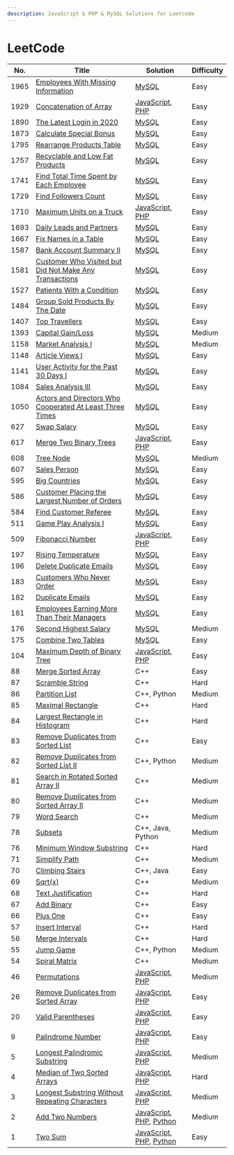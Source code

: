```yaml
---
description: JavaScript & PHP & MySQL Solutions for Leetcode
---
```


# LeetCode

| No.  | Title                                                                                                                                  | Solution                                                                                                                                                                  | Difficulty |
| ---- | -------------------------------------------------------------------------------------------------------------------------------------- | ------------------------------------------------------------------------------------------------------------------------------------------------------------------------- | ---------- |
| 1965 | [Employees With Missing Information](problems/1965.-employees-with-missing-information.md)                                             | [MySQL](problems/1965.-employees-with-missing-information.md#javascript)                                                                                                  | Easy       |
| 1929 | [Concatenation of Array](problems/1929.-concatenation-of-array.md)                                                                     | [JavaScript](problems/1929.-concatenation-of-array.md#javascript), [PHP](problems/1929.-concatenation-of-array.md#javascript-1)                                           | Easy       |
| 1890 | [The Latest Login in 2020](problems/1890.-the-latest-login-in-2020.md)                                                                 | [MySQL](problems/1890.-the-latest-login-in-2020.md#javascript)                                                                                                            | Easy       |
| 1873 | [Calculate Special Bonus](problems/1873.-calculate-special-bonus.md)                                                                   | [MySQL](problems/1873.-calculate-special-bonus.md#javascript)                                                                                                             | Easy       |
| 1795 | [Rearrange Products Table](problems/1795.-rearrange-products-table.md)                                                                 | [MySQL](problems/1795.-rearrange-products-table.md#javascript)                                                                                                            | Easy       |
| 1757 | [Recyclable and Low Fat Products](problems/1757.-recyclable-and-low-fat-products.md)                                                   | [MySQL](problems/1757.-recyclable-and-low-fat-products.md#javascript)                                                                                                     | Easy       |
| 1741 | [Find Total Time Spent by Each Employee](problems/1741.-find-total-time-spent-by-each-employee.md)                                     | [MySQL](problems/1741.-find-total-time-spent-by-each-employee.md#javascript)                                                                                              | Easy       |
| 1729 | [Find Followers Count](problems/1729.-find-followers-count.md)                                                                         | [MySQL](problems/1729.-find-followers-count.md#javascript)                                                                                                                | Easy       |
| 1710 | [Maximum Units on a Truck](problems/1710.-maximum-units-on-a-truck.md)                                                                 | [JavaScript](problems/1710.-maximum-units-on-a-truck.md#javascript), [PHP](problems/1710.-maximum-units-on-a-truck.md#javascript-1)                                       | Easy       |
| 1693 | [Daily Leads and Partners](problems/1693.-daily-leads-and-partners.md)                                                                 | [MySQL](problems/1693.-daily-leads-and-partners.md#javascript)                                                                                                            | Easy       |
| 1667 | [Fix Names in a Table](problems/1667.-fix-names-in-a-table.md)                                                                         | [MySQL](problems/1667.-fix-names-in-a-table.md#javascript)                                                                                                                | Easy       |
| 1587 | [Bank Account Summary II](problems/1587.-bank-account-summary-ii.md)                                                                   | [MySQL](problems/1587.-bank-account-summary-ii.md#javascript)                                                                                                             | Easy       |
| 1581 | [Customer Who Visited but Did Not Make Any Transactions](problems/1581.-customer-who-visited-but-did-not-make-any-transactions.md)     | [MySQL](problems/1581.-customer-who-visited-but-did-not-make-any-transactions.md#javascript)                                                                              | Easy       |
| 1527 | [Patients With a Condition](problems/1527.-patients-with-a-condition.md)                                                               | [MySQL](problems/1527.-patients-with-a-condition.md#javascript)                                                                                                           | Easy       |
| 1484 | [Group Sold Products By The Date](problems/1484.-group-sold-products-by-the-date.md)                                                   | [MySQL](problems/1484.-group-sold-products-by-the-date.md#javascript)                                                                                                     | Easy       |
| 1407 | [Top Travellers](problems/1407.-top-travellers.md)                                                                                     | [MySQL](problems/1407.-top-travellers.md#javascript)                                                                                                                      | Easy       |
| 1393 | [Capital Gain/Loss](problems/1393.-capital-gain-loss.md)                                                                               | [MySQL](problems/1393.-capital-gain-loss.md#javascript)                                                                                                                   | Medium     |
| 1158 | [Market Analysis I](problems/1158.-market-analysis-i.md)                                                                               | [MySQL](problems/1158.-market-analysis-i.md#javascript)                                                                                                                   | Medium     |
| 1148 | [Article Views I](problems/1148.-article-views-i.md)                                                                                   | [MySQL](problems/1148.-article-views-i.md#javascript)                                                                                                                     | Easy       |
| 1141 | [User Activity for the Past 30 Days I](problems/1141.-user-activity-for-the-past-30-days-i.md)                                         | [MySQL](problems/1141.-user-activity-for-the-past-30-days-i.md#javascript)                                                                                                | Easy       |
| 1084 | [Sales Analysis III](problems/1084.-sales-analysis-iii.md)                                                                             | [MySQL](problems/1084.-sales-analysis-iii.md#javascript)                                                                                                                  | Easy       |
| 1050 | [Actors and Directors Who Cooperated At Least Three Times](problems/1050.-actors-and-directors-who-cooperated-at-least-three-times.md) | [MySQL](problems/1050.-actors-and-directors-who-cooperated-at-least-three-times.md#javascript)                                                                            | Easy       |
| 627  | [Swap Salary](problems/627.-swap-salary.md)                                                                                            | [MySQL](problems/627.-swap-salary.md#javascript)                                                                                                                          | Easy       |
| 617  | [Merge Two Binary Trees](problems/617.-merge-two-binary-trees.md)                                                                      | [JavaScript](problems/617.-merge-two-binary-trees.md#javascript), [PHP](problems/617.-merge-two-binary-trees.md#javascript-1)                                             | Easy       |
| 608  | [Tree Node](problems/608.-tree-node.md)                                                                                                | [MySQL](problems/608.-tree-node.md#javascript)                                                                                                                            | Medium     |
| 607  | [Sales Person](problems/607.-sales-person.md)                                                                                          | [MySQL](problems/607.-sales-person.md#javascript)                                                                                                                         | Easy       |
| 595  | [Big Countries](problems/595.-big-countries.md)                                                                                        | [MySQL](problems/595.-big-countries.md#javascript)                                                                                                                        | Easy       |
| 586  | [Customer Placing the Largest Number of Orders](problems/586.-customer-placing-the-largest-number-of-orders.md)                        | [MySQL](problems/586.-customer-placing-the-largest-number-of-orders.md#javascript)                                                                                        | Easy       |
| 584  | [Find Customer Referee](problems/584.-find-customer-referee.md)                                                                        | [MySQL](problems/584.-find-customer-referee.md#javascript)                                                                                                                | Easy       |
| 511  | [Game Play Analysis I](problems/511.-game-play-analysis-i.md)                                                                          | [MySQL](problems/511.-game-play-analysis-i.md#javascript)                                                                                                                 | Easy       |
| 509  | [Fibonacci Number](problems/509.-fibonacci-number.md)                                                                                  | [JavaScript](problems/509.-fibonacci-number.md#javascript), [PHP](problems/509.-fibonacci-number.md#javascript-1)                                                         | Easy       |
| 197  | [Rising Temperature](problems/197.-rising-temperature.md)                                                                              | [MySQL](problems/197.-rising-temperature.md#javascript)                                                                                                                   | Easy       |
| 196  | [Delete Duplicate Emails](problems/196.-delete-duplicate-emails.md)                                                                    | [MySQL](problems/196.-delete-duplicate-emails.md#javascript)                                                                                                              | Easy       |
| 183  | [Customers Who Never Order](problems/183.-customers-who-never-order.md)                                                                | [MySQL](problems/183.-customers-who-never-order.md#javascript)                                                                                                            | Easy       |
| 182  | [Duplicate Emails](problems/182.-duplicate-emails.md)                                                                                  | [MySQL](problems/182.-duplicate-emails.md#javascript)                                                                                                                     | Easy       |
| 181  | [Employees Earning More Than Their Managers](problems/181.-employees-earning-more-than-their-managers.md)                              | [MySQL](problems/181.-employees-earning-more-than-their-managers.md#javascript)                                                                                           | Easy       |
| 176  | [Second Highest Salary](problems/176.-second-highest-salary.md)                                                                        | [MySQL](problems/176.-second-highest-salary.md#javascript)                                                                                                                | Medium     |
| 175  | [Combine Two Tables](problems/175.-combine-two-tables.md)                                                                              | [MySQL](problems/175.-combine-two-tables.md#javascript)                                                                                                                   | Easy       |
| 104  | [Maximum Depth of Binary Tree](problems/104.-maximum-depth-of-binary-tree.md)                                                          | [JavaScript](problems/104.-maximum-depth-of-binary-tree.md#javascript), [PHP](problems/104.-maximum-depth-of-binary-tree.md#javascript-1)                                 | Easy       |
| 88   | [Merge Sorted Array](https://leetcode.com/problems/merge-sorted-array/)                                                                | C++                                                                                                                                                                       | Easy       |
| 87   | [Scramble String](https://leetcode.com/problems/scramble-string/)                                                                      | C++                                                                                                                                                                       | Hard       |
| 86   | [Partition List](https://leetcode.com/problems/partition-list/)                                                                        | C++, Python                                                                                                                                                               | Medium     |
| 85   | [Maximal Rectangle](https://leetcode.com/problems/maximal-rectangle/)                                                                  | C++                                                                                                                                                                       | Hard       |
| 84   | [Largest Rectangle in Histogram](https://leetcode.com/problems/largest-rectangle-in-histogram/)                                        | C++                                                                                                                                                                       | Hard       |
| 83   | [Remove Duplicates from Sorted List](https://leetcode.com/problems/remove-duplicates-from-sorted-list/)                                | C++                                                                                                                                                                       | Easy       |
| 82   | [Remove Duplicates from Sorted List II](https://leetcode.com/problems/remove-duplicates-from-sorted-list-ii/)                          | C++, Python                                                                                                                                                               | Medium     |
| 81   | [Search in Rotated Sorted Array II](https://leetcode.com/problems/search-in-rotated-sorted-array-ii/)                                  | C++                                                                                                                                                                       | Medium     |
| 80   | [Remove Duplicates from Sorted Array II](https://leetcode.com/problems/remove-duplicates-from-sorted-array-ii/)                        | C++                                                                                                                                                                       | Medium     |
| 79   | [Word Search](https://leetcode.com/problems/word-search/)                                                                              | C++                                                                                                                                                                       | Medium     |
| 78   | [Subsets](https://leetcode.com/problems/subsets/)                                                                                      | C++, Java, Python                                                                                                                                                         | Medium     |
| 76   | [Minimum Window Substring](https://leetcode.com/problems/minimum-window-substring/)                                                    | C++                                                                                                                                                                       | Hard       |
| 71   | [Simplify Path](https://leetcode.com/problems/simplify-path/)                                                                          | C++                                                                                                                                                                       | Medium     |
| 70   | [Climbing Stairs](https://leetcode.com/problems/climbing-stairs/)                                                                      | C++, Java                                                                                                                                                                 | Easy       |
| 69   | [Sqrt(x)](https://leetcode.com/problems/sqrtx/)                                                                                        | C++                                                                                                                                                                       | Medium     |
| 68   | [Text Justification](https://leetcode.com/problems/text-justification/)                                                                | C++                                                                                                                                                                       | Hard       |
| 67   | [Add Binary](https://leetcode.com/problems/add-binary/)                                                                                | C++                                                                                                                                                                       | Easy       |
| 66   | [Plus One](https://leetcode.com/problems/plus-one/)                                                                                    | C++                                                                                                                                                                       | Easy       |
| 57   | [Insert Interval](https://leetcode.com/problems/insert-interval/)                                                                      | C++                                                                                                                                                                       | Hard       |
| 56   | [Merge Intervals](https://leetcode.com/problems/merge-intervals/)                                                                      | C++                                                                                                                                                                       | Hard       |
| 55   | [Jump Game](https://leetcode.com/problems/jump-game/)                                                                                  | C++, Python                                                                                                                                                               | Medium     |
| 54   | [Spiral Matrix](https://leetcode.com/problems/spiral-matrix/)                                                                          | C++                                                                                                                                                                       | Medium     |
| 46   | [Permutations](problems/46.-permutations.md)                                                                                           | [JavaScript](problems/46.-permutations.md#javascript), [PHP](problems/46.-permutations.md#javascript-1)                                                                   | Medium     |
| 26   | [Remove Duplicates from Sorted Array](problems/26.-remove-duplicates-from-sorted-array.md)                                             | [JavaScript](problems/26.-remove-duplicates-from-sorted-array.md#javascript), [PHP](problems/26.-remove-duplicates-from-sorted-array.md#javascript-1)                     | Easy       |
| 20   | [Valid Parentheses](problems/20.-valid-parentheses.md)                                                                                 | [JavaScript](problems/20.-valid-parentheses.md#javascript), [PHP](problems/20.-valid-parentheses.md#javascript-1)                                                         | Easy       |
| 9    | [Palindrome Number](problems/9.-palindrome-number.md)                                                                                  | [JavaScript](problems/9.-palindrome-number.md#javascript), [PHP](problems/9.-palindrome-number.md#javascript-1)                                                           | Easy       |
| 5    | [Longest Palindromic Substring](problems/5.-longest-palindromic-substring.md)                                                          | [JavaScript](problems/5.-longest-palindromic-substring.md#javascript), [PHP](problems/5.-longest-palindromic-substring.md#javascript-1)                                   | Medium     |
| 4    | [Median of Two Sorted Arrays](problems/4.-median-of-two-sorted-arrays.md)                                                              | [JavaScript](problems/4.-median-of-two-sorted-arrays.md#javascript), [PHP](problems/4.-median-of-two-sorted-arrays.md#javascript-1)                                       | Hard       |
| 3    | [Longest Substring Without Repeating Characters](problems/3.-longest-substring-without-repeating-characters.md)                        | [JavaScript](problems/3.-longest-substring-without-repeating-characters.md#javascript), [PHP](problems/3.-longest-substring-without-repeating-characters.md#javascript-1) | Medium     |
| 2    | [Add Two Numbers](problems/2.-add-two-numbers.md)                                                                                      | [JavaScript](problems/2.-add-two-numbers.md#javascript), [PHP](problems/2.-add-two-numbers.md#javascript-1), [Python](problems/2.-add-two-numbers.md#javascript-2)        | Medium     |
| 1    | [Two Sum](problems/1.-two-sum.md)                                                                                                      | [JavaScript](problems/1.-two-sum.md#javascript), [PHP](problems/1.-two-sum.md#php), [Python](problems/1.-two-sum.md#python)                                               | Easy       |
